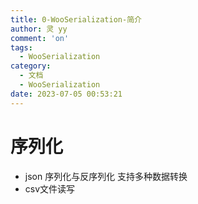 ```yaml
---
title: 0-WooSerialization-简介
author: 灵 yy
comment: 'on'
tags:
  - WooSerialization
category:
  - 文档
  - WooSerialization
date: 2023-07-05 00:53:21
---
```

# 序列化
* json 序列化与反序列化 支持多种数据转换
* csv文件读写